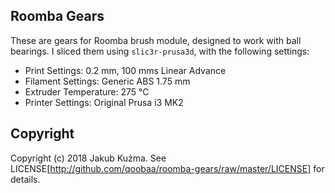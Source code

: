 ## Roomba Gears

These are gears for Roomba brush module, designed to work with ball
bearings. I sliced them using `slic3r-prusa3d`, with the following
settings:

- Print Settings: 0.2 mm, 100 mms Linear Advance
- Filament Settings: Generic ABS 1.75 mm
- Extruder Temperature: 275 °C
- Printer Settings: Original Prusa i3 MK2

## Copyright

Copyright (c) 2018 Jakub Kuźma. See LICENSE[http://github.com/qoobaa/roomba-gears/raw/master/LICENSE] for details.
